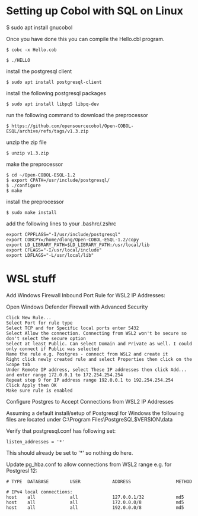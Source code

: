 # Setting up Cobol with SQL on Linux

$ sudo apt install gnucobol

Once you have done this you can compile the Hello.cbl program.
```
$ cobc -x Hello.cob

$ ./HELLO
```

install the postgresql client
```
$ sudo apt install postgresql-client
```

install the following postgresql packages
```
$ sudo apt install libpq5 libpq-dev
```

run the following command to download the preprocessor
```
$ https://github.com/opensourcecobol/Open-COBOL-ESQL/archive/refs/tags/v1.3.zip
```

unzip the zip file
```
$ unzip v1.3.zip
```

make the preprocessor
```
$ cd ~/Open-COBOL-ESQL-1.2
$ export CPATH=/usr/include/postgresql/
$ ./configure
$ make
```

install the preprocessor
```
$ sudo make install
```

add the following lines to your .bashrc/.zshrc
```
export CPPFLAGS="-I/usr/include/postgresql"
export COBCPY=/home/dlong/Open-COBOL-ESQL-1.2/copy
export LD_LIBRARY_PATH=$LD_LIBRARY_PATH:/usr/local/lib
export CFLAGS="-I/usr/local/include"
export LDFLAGS="-L/usr/local/lib"
```

# WSL stuff
Add Windows Firewall Inbound Port Rule for WSL2 IP Addresses:

Open Windows Defender Firewall with Advanced Security
```
Click New Rule...
Select Port for rule type
Select TCP and for Specific local ports enter 5432
Select Allow the connection. Connecting from WSL2 won't be secure so don't select the secure option
Select at least Public. Can select Domain and Private as well. I could only connect if Public was selected
Name the rule e.g. Postgres - connect from WSL2 and create it
Right click newly created rule and select Properties then click on the Scope tab
Under Remote IP address, select These IP addresses then click Add... and enter range 172.0.0.1 to 172.254.254.254
Repeat step 9 for IP address range 192.0.0.1 to 192.254.254.254
Click Apply then OK
Make sure rule is enabled
```

Configure Postgres to Accept Connections from WSL2 IP Addresses

Assuming a default install/setup of Postgresql for Windows the following files are located under C:\Program Files\PostgreSQL\$VERSION\data

Verify that postgresql.conf has following set:
```
listen_addresses = '*'
```
This should already be set to '*' so nothing do here.

Update pg_hba.conf to allow connections from WSL2 range e.g. for Postgresl 12:
```
# TYPE  DATABASE        USER            ADDRESS                 METHOD

# IPv4 local connections:
host    all             all             127.0.0.1/32            md5
host    all             all             172.0.0.0/8             md5
host    all             all             192.0.0.0/8             md5
```